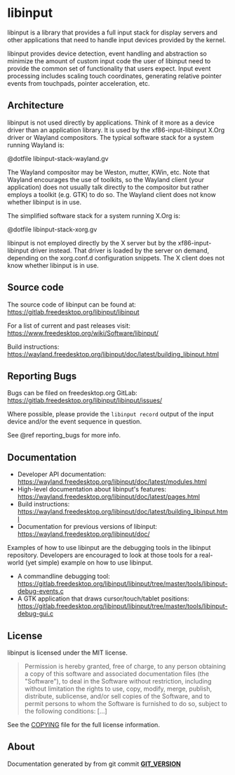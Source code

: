 libinput
========

libinput is a library that provides a full input stack for display servers
and other applications that need to handle input devices provided by the
kernel.

libinput provides device detection, event handling and abstraction so
minimize the amount of custom input code the user of libinput need to
provide the common set of functionality that users expect. Input event
processing includes scaling touch coordinates, generating
relative pointer events from touchpads, pointer acceleration, etc.

Architecture
------------

libinput is not used directly by applications. Think of it more as a device
driver than an application library. It is used by the xf86-input-libinput
X.Org driver or Wayland compositors. The typical software stack for a system
running Wayland is:

@dotfile libinput-stack-wayland.gv

The Wayland compositor may be Weston, mutter, KWin, etc. Note that
Wayland encourages the use of toolkits, so the Wayland client (your
application) does not usually talk directly to the compositor but rather
employs a toolkit (e.g. GTK) to do so. The Wayland client does not know
whether libinput is in use.

The simplified software stack for a system running X.Org is:

@dotfile libinput-stack-xorg.gv

libinput is not employed directly by the X server but by the
xf86-input-libinput driver instead. That driver is loaded by the server
on demand, depending on the xorg.conf.d configuration snippets. The X client
does not know whether libinput is in use.

Source code
-----------

The source code of libinput can be found at:
https://gitlab.freedesktop.org/libinput/libinput

For a list of current and past releases visit:
https://www.freedesktop.org/wiki/Software/libinput/

Build instructions:
https://wayland.freedesktop.org/libinput/doc/latest/building_libinput.html

Reporting Bugs
--------------

Bugs can be filed on freedesktop.org GitLab:
https://gitlab.freedesktop.org/libinput/libinput/issues/

Where possible, please provide the `libinput record` output
of the input device and/or the event sequence in question.

See @ref reporting_bugs for more info.

Documentation
-------------

- Developer API documentation: https://wayland.freedesktop.org/libinput/doc/latest/modules.html
- High-level documentation about libinput's features:
https://wayland.freedesktop.org/libinput/doc/latest/pages.html
- Build instructions:
https://wayland.freedesktop.org/libinput/doc/latest/building_libinput.html
- Documentation for previous versions of libinput: https://wayland.freedesktop.org/libinput/doc/

Examples of how to use libinput are the debugging tools in the libinput
repository. Developers are encouraged to look at those tools for a
real-world (yet simple) example on how to use libinput.

- A commandline debugging tool: https://gitlab.freedesktop.org/libinput/libinput/tree/master/tools/libinput-debug-events.c
- A GTK application that draws cursor/touch/tablet positions: https://gitlab.freedesktop.org/libinput/libinput/tree/master/tools/libinput-debug-gui.c

License
-------

libinput is licensed under the MIT license.

> Permission is hereby granted, free of charge, to any person obtaining a
> copy of this software and associated documentation files (the "Software"),
> to deal in the Software without restriction, including without limitation
> the rights to use, copy, modify, merge, publish, distribute, sublicense,
> and/or sell copies of the Software, and to permit persons to whom the
> Software is furnished to do so, subject to the following conditions: [...]

See the [COPYING](https://gitlab.freedesktop.org/libinput/libinput/tree/master/COPYING)
file for the full license information.

About
-----

Documentation generated by from git commit [__GIT_VERSION__](https://gitlab.freedesktop.org/libinput/libinput/commit/__GIT_VERSION__)

